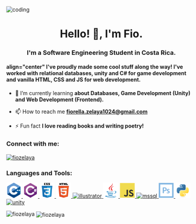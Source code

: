 <img align="center" alt="coding" src="https://www.google.com/url?sa=i&url=https%3A%2F%2Fdevrant.com%2Fsearch%3Fterm%3Dwk233&psig=AOvVaw3G6_1V1Eo48Xu4-Tntk_30&ust=1676240551391000&source=images&cd=vfe&ved=0CA8QjRxqFwoTCKiMwebAjv0CFQAAAAAdAAAAABBq">

<h1 align="center">Hello! 👋, I'm Fio.</h1>
<h3 align="center">I'm a Software Engineering Student in Costa Rica.</h3>

<h4> align="center" I've proudly made some cool stuff along the way! I've worked with relational databases, unity and C# for game development and vanilla HTML, CSS and JS for web development.</h4>

- 🌱 I’m currently learning **about Databases, Game Development (Unity) and Web Development (Frontend).**

- 📫 How to reach me **fiorella.zelaya1024@gmail.com**

- ⚡ Fun fact **I love reading books and writing poetry!**

<h3 align="left">Connect with me:</h3>
<p align="left">
<a href="https://linkedin.com/in/fiozelaya" target="blank"><img align="center" src="https://raw.githubusercontent.com/rahuldkjain/github-profile-readme-generator/master/src/images/icons/Social/linked-in-alt.svg" alt="fiozelaya" height="30" width="40" /></a>
</p>

<h3 align="left">Languages and Tools:</h3>
<p align="left"> <a href="https://www.w3schools.com/cpp/" target="_blank" rel="noreferrer"> <img src="https://raw.githubusercontent.com/devicons/devicon/master/icons/cplusplus/cplusplus-original.svg" alt="cplusplus" width="40" height="40"/> </a> <a href="https://www.w3schools.com/cs/" target="_blank" rel="noreferrer"> <img src="https://raw.githubusercontent.com/devicons/devicon/master/icons/csharp/csharp-original.svg" alt="csharp" width="40" height="40"/> </a> <a href="https://www.w3schools.com/css/" target="_blank" rel="noreferrer"> <img src="https://raw.githubusercontent.com/devicons/devicon/master/icons/css3/css3-original-wordmark.svg" alt="css3" width="40" height="40"/> </a> <a href="https://www.w3.org/html/" target="_blank" rel="noreferrer"> <img src="https://raw.githubusercontent.com/devicons/devicon/master/icons/html5/html5-original-wordmark.svg" alt="html5" width="40" height="40"/> </a> <a href="https://www.adobe.com/in/products/illustrator.html" target="_blank" rel="noreferrer"> <img src="https://www.vectorlogo.zone/logos/adobe_illustrator/adobe_illustrator-icon.svg" alt="illustrator" width="40" height="40"/> </a> <a href="https://www.java.com" target="_blank" rel="noreferrer"> <img src="https://raw.githubusercontent.com/devicons/devicon/master/icons/java/java-original.svg" alt="java" width="40" height="40"/> </a> <a href="https://developer.mozilla.org/en-US/docs/Web/JavaScript" target="_blank" rel="noreferrer"> <img src="https://raw.githubusercontent.com/devicons/devicon/master/icons/javascript/javascript-original.svg" alt="javascript" width="40" height="40"/> </a> <a href="https://www.microsoft.com/en-us/sql-server" target="_blank" rel="noreferrer"> <img src="https://www.svgrepo.com/show/303229/microsoft-sql-server-logo.svg" alt="mssql" width="40" height="40"/> </a> <a href="https://www.photoshop.com/en" target="_blank" rel="noreferrer"> <img src="https://raw.githubusercontent.com/devicons/devicon/master/icons/photoshop/photoshop-line.svg" alt="photoshop" width="40" height="40"/> </a> <a href="https://www.python.org" target="_blank" rel="noreferrer"> <img src="https://raw.githubusercontent.com/devicons/devicon/master/icons/python/python-original.svg" alt="python" width="40" height="40"/> </a> <a href="https://unity.com/" target="_blank" rel="noreferrer"> <img src="https://www.vectorlogo.zone/logos/unity3d/unity3d-icon.svg" alt="unity" width="40" height="40"/> </a> </p>

<p><img align="left" src="https://github-readme-stats.vercel.app/api/top-langs?username=fiozelaya&show_icons=true&locale=en&layout=compact" alt="fiozelaya" /></p>

<p>&nbsp;<img align="center" src="https://github-readme-stats.vercel.app/api?username=fiozelaya&show_icons=true&locale=en" alt="fiozelaya" /></p>
